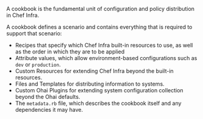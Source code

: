 A cookbook is the fundamental unit of configuration and policy distribution in Chef Infra.

A cookbook defines a scenario and contains everything that is required to support that scenario:

- Recipes that specify which Chef Infra built-in resources to use, as well as the order in which they are to be applied
- Attribute values, which allow environment-based configurations such as `dev` or `production`.
- Custom Resources for extending Chef Infra beyond the built-in resources.
- Files and Templates for distributing information to systems.
- Custom Ohai Plugins for extending system configuration collection beyond the Ohai defaults.
- The `metadata.rb` file, which describes the cookbook itself and any dependencies it may have.
